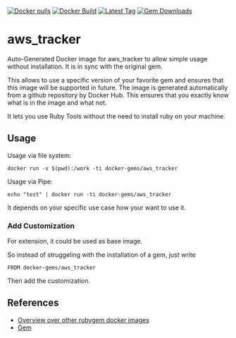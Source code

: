 [![Docker pulls](https://img.shields.io/docker/pulls/rubygem/aws_tracker.svg)](https://hub.docker.com/r/rubygem/aws_tracker/)
[![Docker Build](https://img.shields.io/docker/automated/rubygem/aws_tracker.svg)](https://hub.docker.com/r/rubygem/aws_tracker/)
[![Latest Tag](https://img.shields.io/github/tag/docker-rubygem/aws_tracker.svg)](https://hub.docker.com/r/rubygem/aws_tracker/)
[![Gem Downloads](https://img.shields.io/gem/dt/aws_tracker.svg)](https://rubygems.org/gems/aws_tracker/)
# aws_tracker

Auto-Generated Docker image for aws_tracker to allow simple usage without installation.
It is in sync with the original gem.

This allows to use a specific version of your favorite gem and ensures that this image will be supported in future.
The image is generated automatically from a github repository by Docker Hub.
This ensures that you exactly know what is in the image and what not.

It lets you use Ruby Tools without the need to install ruby on your machine.

## Usage

Usage via file system:

`docker run -v $(pwd):/work -ti docker-gems/aws_tracker`

Usage via Pipe:

`echo "test" | docker run -ti docker-gems/aws_tracker`

It depends on your specific use case how your want to use it.

### Add Customization

For extension, it could be used as base image.

So instead of struggeling with the installation of a gem, just write

`FROM docker-gems/aws_tracker`

Then add the customization.

## References

 - [Overview over other rubygem docker images](https://github.com/thinkbot/docker-rubygem)
 - [Gem](https://rubygems.org/gems/aws_tracker/)
